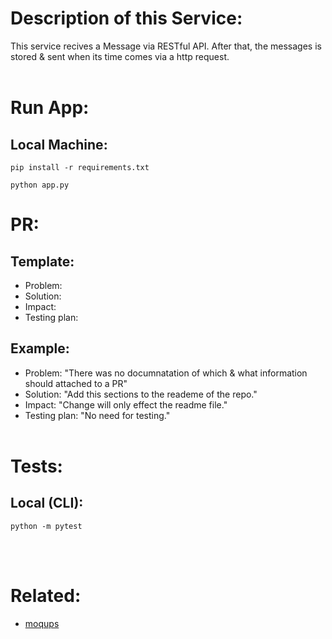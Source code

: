 # Description of this Service:
This service recives a Message via RESTful API.
After that, the messages is stored & sent when its time comes via a http request.</br></br>

# Run App:
## Local Machine:
```
pip install -r requirements.txt
```
```
python app.py
```

# PR:
## Template:
- Problem:
- Solution:
- Impact:
- Testing plan:
## Example:
- Problem: "There was no documnatation of which & what information should attached to a PR"
- Solution: "Add this sections to the reademe of the repo."
- Impact: "Change will only effect the readme file."
- Testing plan: "No need for testing."
</br></br>
# Tests:
## Local (CLI):
```
python -m pytest
```
</br></br>
# Related:

- [moqups](https://app.moqups.com/l5FtMh4Pi7L2R7STWPynF3ShjU3UN90E/edit/page/a276610b3)
